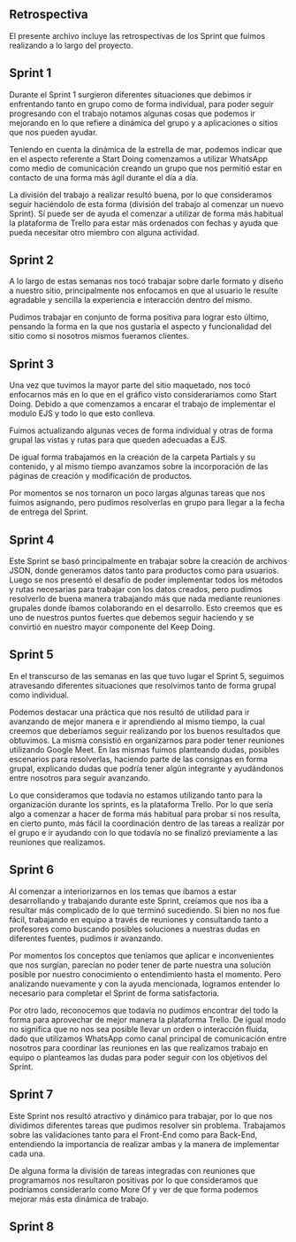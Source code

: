 Retrospectiva
--------------------
El presente archivo incluye las retrospectivas de los Sprint que fuimos realizando a lo largo del proyecto.

Sprint 1
--------------------

Durante el Sprint 1 surgieron diferentes situaciones que debimos ir enfrentando tanto en grupo como de forma individual,
para poder seguir progresando con el trabajo notamos algunas cosas que podemos ir mejorando en lo que refiere a dinámica
del grupo y a aplicaciones o sitios que nos pueden ayudar.

Teniendo en cuenta la dinámica de la estrella de mar, podemos indicar que en el aspecto referente a Start Doing
comenzamos a utilizar WhatsApp como medio de comunicación creando un grupo que nos permitió estar en
contacto de una forma más ágil durante el día a día.

La división del trabajo a realizar resultó buena, por lo que consideramos seguir haciéndolo de esta forma (división del
trabajo al comenzar un nuevo Sprint). Sí puede ser de ayuda el comenzar a utilizar de forma más habitual la plataforma
de Trello para estar más ordenados con fechas y ayuda que pueda necesitar otro miembro con alguna actividad.

Sprint 2
-------------------

A lo largo de estas semanas nos tocó trabajar sobre darle formato y diseño a nuestro sitio, principalmente nos enfocamos
en que al usuario le resulte agradable y sencilla la experiencia e interacción dentro del mismo.

Pudimos trabajar en conjunto de forma positiva para lograr esto último, pensando la forma en la que nos gustaría el aspecto
y funcionalidad del sitio como si nosotros mismos fueramos clientes.


Sprint 3
-------------------

Una vez que tuvimos la mayor parte del sitio maquetado, nos tocó enfocarnos más en lo que en el gráfico visto consideraríamos
como Start Doing. Debido a que comenzamos a encarar el trabajo de implementar el modulo EJS y todo lo que esto conlleva.

Fuimos actualizando algunas veces de forma individual y otras de forma grupal las vistas y rutas para que queden adecuadas
a EJS.

De igual forma trabajamos en la creación de la carpeta Partials y su contenido, y al mismo tiempo avanzamos sobre la incorporación
de las páginas de creación y modificación de productos.

Por momentos se nos tornaron un poco largas algunas tareas que nos fuimos asignando, pero pudimos resolverlas en grupo para llegar
a la fecha de entrega del Sprint.

Sprint 4
-------------------

Este Sprint se basó principalmente en trabajar sobre la creación de archivos JSON, donde generamos datos tanto para productos como para usuarios.
Luego se nos presentó el desafío de poder implementar todos los métodos y rutas necesarias para trabajar con los datos creados, pero
pudimos resolverlo de buena manera trabajando más que nada mediante reuniones grupales donde íbamos colaborando en el desarrollo. Esto
creemos que es uno de nuestros puntos fuertes que debemos seguir haciendo y se convirtió en nuestro mayor componente del Keep Doing.

Sprint 5
-------------------

En el transcurso de las semanas en las que tuvo lugar el Sprint 5, seguimos atravesando diferentes situaciones que resolvimos tanto de forma grupal como individual.

Podemos destacar una práctica que nos resultó de utilidad para ir avanzando de mejor manera e ir aprendiendo al mismo tiempo, la cual creemos que deberíamos seguir realizando por los buenos resultados que obtuvimos.
La misma consistió en organizarnos para poder tener reuniones utilizando Google Meet. En las mismas fuimos planteando dudas, posibles escenarios para resolverlas, haciendo parte de las consignas en forma grupal, explicando dudas que podría tener algún integrante y ayudándonos entre nosotros para seguir avanzando.

Lo que consideramos que todavía no estamos utilizando tanto para la organización durante los sprints, es la plataforma Trello. Por lo que sería algo a comenzar a hacer de forma más habitual para probar si nos resulta, en cierto punto, más fácil la coordinación dentro de las tareas a realizar por el grupo e ir ayudando con lo que todavía no se finalizó previamente a las reuniones que realizamos.

Sprint 6
-------------------

Al comenzar a interiorizarnos en los temas que íbamos a estar desarrollando y trabajando durante este Sprint, creíamos que nos iba a resultar más complicado de lo que terminó sucediendo. Si bien no nos fue fácil, trabajando en equipo a través de reuniones y consultando tanto a profesores como buscando posibles soluciones a nuestras dudas en diferentes fuentes, pudimos ir avanzando.

Por momentos los conceptos que teníamos que aplicar e inconvenientes que nos surgían, parecían no poder tener de parte nuestra una solución posible por nuestro conocimiento o entendimiento hasta el momento. Pero analizando nuevamente y con la ayuda mencionada, logramos entender lo necesario para completar el Sprint de forma satisfactoria.

Por otro lado, reconocemos que todavía no pudimos encontrar del todo la forma para aprovechar de mejor manera la plataforma Trello. De igual modo no significa que no nos sea posible llevar un orden o interacción fluida, dado que utilizamos WhatsApp como canal principal de comunicación entre nosotros para coordinar las reuniones en las que realizamos trabajo en equipo o planteamos las dudas para poder seguir con los objetivos del Sprint.

Sprint 7
-------------------

Este Sprint nos resultó atractivo y dinámico para trabajar, por lo que nos dividimos diferentes tareas que pudimos resolver sin problema.
Trabajamos sobre las validaciones tanto para el Front-End como para Back-End, entendiendo la importancia de realizar ambas y la manera
de implementar cada una.

De alguna forma la división de tareas integradas con reuniones que programamos nos resultaron positivas por lo que consideramos que
podríamos considerarlo como More Of y ver de que forma podemos mejorar más esta dinámica de trabajo.

Sprint 8
-------------------

